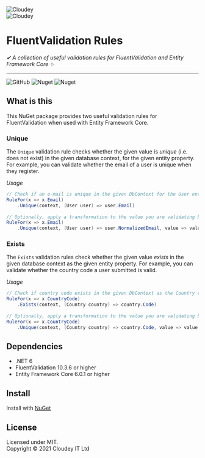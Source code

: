 ![Cloudey](https://s.cloudey.net/logo/v5/logo-dark@0.5x.png#gh-light-mode-only)  
![Cloudey](https://s.cloudey.net/logo/v5/logo-light@0.5x.png#gh-dark-mode-only)  
# FluentValidation Rules
_✔ A collection of useful validation rules for FluentValidation and Entity Framework Core ✨_

---
![GitHub](https://img.shields.io/github/license/CloudeyIT/FluentValidation.Rules)
![Nuget](https://img.shields.io/nuget/v/Cloudey.FluentValidation.Rules)
![Nuget](https://img.shields.io/nuget/dt/Cloudey.FluentValidation.Rules/)

## What is this

This NuGet package provides two useful validation rules for FluentValidation when used with Entity Framework Core.

### Unique

The `Unique` validation rule checks whether the given value is _unique_ (i.e. does not exist) in the given database context, for the given entity property. For example, you can validate whether the email of a user is unique when they register.

_Usage_
```c#
// Check if an e-mail is unique in the given DbContext for the User entity's Email property
RuleFor(x => x.Email)
    .Unique(context, (User user) => user.Email)
    
// Optionally, apply a transformation to the value you are validating before it is compared
RuleFor(x => x.Email)
    .Unique(context, (User user) => user.NormalizedEmail, value => value.ToUpper())
```

### Exists

The `Exists` validation rules check whether the given value _exists_ in the given database context as the given entity property. For example, you can validate whether the country code a user submitted is valid.

_Usage_
```c#
// Check if country code exists in the given DbContext as the Country entity's Code property
RuleFor(x => x.CountryCode)
    .Exists(context, (Country country) => country.Code)
    
// Optionally, apply a transformation to the value you are validating before it is compared
RuleFor(x => x.CountryCode)
    .Unique(context, (Country country) => country.Code, value => value.ToUpper())
```

## Dependencies

- .NET 6
- FluentValidation 10.3.6 or higher
- Entity Framework Core 6.0.1 or higher

## Install

Install with [NuGet](https://www.nuget.org/packages/Cloudey.FluentValidation.Rules/)

## License

Licensed under MIT.  
Copyright © 2021 Cloudey IT Ltd
